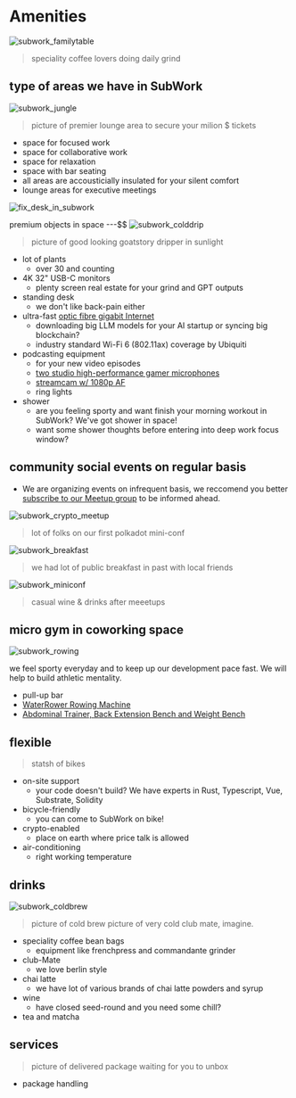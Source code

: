 # Amenities

![subwork_familytable](./pics/subwork_familytable.png)
> speciality coffee lovers doing daily grind

type of areas we have in SubWork
---
![subwork_jungle](pics/subwork_hero.png)

> picture of premier lounge area to secure your milion $ tickets
- space for focused work
- space for collaborative work
- space for relaxation
- space with bar seating
- all areas are accousticially insulated for your silent comfort
- lounge areas for executive meetings

![fix_desk_in_subwork](pics/subwork_flexdesk.jpeg)

premium objects in space
---$$
![subwork_colddrip](pics/subwork_colddrip.jpg)

> picture of good looking goatstory dripper in sunlight 

- lot of plants 
  - over 30 and counting
- 4K 32" USB-C monitors 
  - plenty screen real estate for your grind and GPT outputs
- standing desk
  - we don't like back-pain either
- ultra-fast [optic fibre gigabit Internet](https://www.speedtest.net/result/14865031954)
  - downloading big LLM models for your AI startup or syncing big blockchain?
  - industry standard Wi-Fi 6 (802.11ax) coverage by Ubiquiti 
- podcasting equipment
  - for your new video episodes
  - [two studio high-performance gamer microphones](https://hyperx.com/products/hyperx-quadcast-s-usb-microphone?variant=41031692058781)
  - [streamcam w/ 1080p AF](https://www.logitech.com/en-ch/products/webcams/streamcam.960-001281.html)
  - ring lights
- shower
  - are you feeling sporty and want finish your morning workout in SubWork? We've got shower in space!
  - want some shower thoughts before entering into deep work focus window?


community social events on regular basis
---
- We are organizing events on infrequent basis, we reccomend you better [subscribe to our Meetup group](https://www.meetup.com/subwork/) to be informed ahead.

![subwork_crypto_meetup](pics/subwork_meetup.png)
> lot of folks on our first polkadot mini-conf

![subwork_breakfast](pics/subwork_breakfast.jpg)

> we had lot of public breakfast in past with local friends

![subwork_miniconf](pics/subwork_miniconf.png)

> casual wine & drinks after meeetups

micro gym in coworking space
---
![subwork_rowing](pics/subwork_rowing.jpg)

we feel sporty everyday and to keep up our development pace fast. We will help to build athletic mentality.
- pull-up bar 
- [WaterRower Rowing Machine](https://www.nohrd.com/us/waterrower/)
- [Abdominal Trainer, Back Extension Bench and Weight Bench](https://www.nohrd.com/us/triatrainer/)

flexible
---

> statsh of bikes 

- on-site support 
  - your code doesn't build? We have experts in Rust, Typescript, Vue, Substrate, Solidity
- bicycle-friendly
  - you can come to SubWork on bike!
- crypto-enabled
  - place on earth where price talk is allowed
- air-conditioning
  - right working temperature

drinks 
---

![subwork_coldbrew](pics/subwork_coldbrew.jpg)

> picture of cold brew 
> picture of very cold club mate, imagine.

- speciality coffee bean bags
  - equipment like frenchpress and commandante grinder
- club-Mate
  - we love berlin style
- chai latte 
  - we have lot of various brands of chai latte powders and syrup
- wine
  - have closed seed-round and you need some chill?
- tea and matcha

services
---

> picture of delivered package waiting for you to unbox

- package handling 